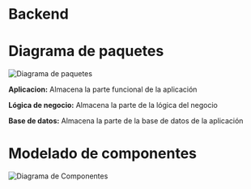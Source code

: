 # Backend
# Diagrama de paquetes
![Diagrama de paquetes](//md/img/modeloPaquetesBack.png)

<b>Aplicacion:</b> Almacena la parte funcional de la aplicación

<b>Lógica de negocio:</b> Almacena la parte de la lógica del negocio

<b>Base de datos:</b> Almacena la parte de la base de datos de la aplicación


# Modelado de componentes
![Diagrama de Componentes](//md/img/modeloCompBacK.png)